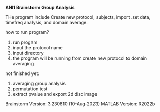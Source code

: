 **ANI1 Brainstorm Group Analysis** 

THe program include Create new protocol, subjects, import .set data, timefreq analysis, and domain average. 

how to run program?
1. run progam
2. input the protocol name
3. input directory
4. the program will be running from create new protocol to domain averaging

not finished yet:
1. averaging group analysis
2. permutation test
3. extract pvalue and export 2d disc image

Brainstorm Version: 3.230810 (10-Aug-2023)
MATLAB Version: R2022b
